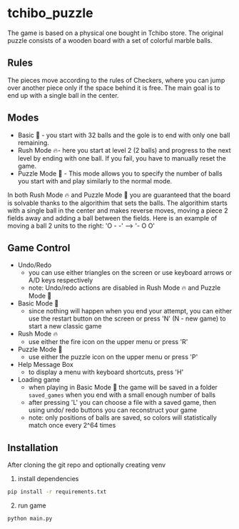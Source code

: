 # tchibo_puzzle
The game is based on a physical one bought in Tchibo store. The original puzzle consists of a wooden board with a set of colorful marble balls.

## Rules
The pieces move according to the rules of Checkers, where you can jump over another piece only if the space behind it is free. The main goal is to end up with a single ball in the center.

## Modes
* Basic 🔄 - you start with 32 balls and the gole is to end with only one ball remaining.
* Rush Mode 🔥- here you start at level 2 (2 balls) and progress to the next level by ending with one ball. If you fail, you have to manually reset the game.
* Puzzle Mode 🧩 - This mode allows you to specify the number of balls you start with and play similarly to the normal mode.

In both Rush Mode 🔥 and Puzzle Mode 🧩 you are guaranteed that the board is solvable thanks to the algorithim that sets the balls. The algorithim starts with a single ball in the center and makes reverse moves, moving a piece 2 fields away and adding a ball between the fields. Here is an example of moving a ball 2 units to the right: 'O - -' --> '- O O'

## Game Control
* Undo/Redo
  * you can use either triangles on the screen or use keyboard arrows or A/D keys respectively
  * note: Undo/redo actions are disabled in Rush Mode 🔥 and Puzzle Mode 🧩
* Basic Mode 🔄
  * since nothing will happen when you end your attempt, you can either use the restart button on the screen or press 'N' (N - new game) to start a new classic game
* Rush Mode 🔥
  * use either the fire icon on the upper menu or press 'R'
* Puzzle Mode 🧩
  * use either the puzzle icon on the upper menu or press 'P'
* Help Message Box
  * to display a menu with keyboard shortcuts, press 'H'
* Loading game
  * when playing in Basic Mode 🔄 the game will be saved in a folder `saved_games` when you end with a small enough number of balls
  * after pressing 'L' you can choose a file with a saved game, then using undo/ redo buttons you can reconstruct your game
  * note: only positions of balls are saved, so colors will statistically match once every 2^64 times

## Installation
After cloning the git repo and optionally creating venv
1. install dependencies
```bash
pip install -r requirements.txt
```
2. run game
```bash
python main.py
```
